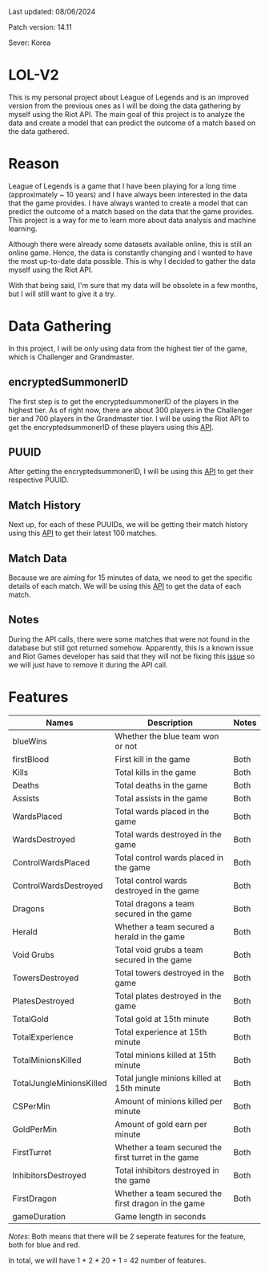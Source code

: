 Last updated: 08/06/2024

Patch version: 14.11

Sever: Korea
# LOL-V2
This is my personal project about League of Legends and is an improved version from the previous ones as I will be doing the data gathering by myself using the Riot API. The main goal of this project is to analyze the data and create a model that can predict the outcome of a match based on the data gathered.

# Reason
League of Legends is a game that I have been playing for a long time (approximately ~ 10 years) and I have always been interested in the data that the game provides. I have always wanted to create a model that can predict the outcome of a match based on the data that the game provides. This project is a way for me to learn more about data analysis and machine learning.

Although there were already some datasets available online, this is still an online game. Hence, the data is constantly changing and I wanted to have the most up-to-date data possible. This is why I decided to gather the data myself using the Riot API. 

With that being said, I'm sure that my data will be obsolete in a few months, but I will still want to give it a try.

# Data Gathering
In this project, I will be only using data from the highest tier of the game, which is Challenger and Grandmaster.

## encryptedSummonerID
The first step is to get the encryptedsummonerID of the players in the highest tier. As of right now, there are about 300 players in the Challenger tier and 700 players in the Grandmaster tier. I will be using the Riot API to get the encryptedsummonerID of these players using this [API](https://developer.riotgames.com/apis#league-exp-v4). 

## PUUID
After getting the encryptedsummonerID, I will be using this [API](https://developer.riotgames.com/apis#summoner-v4) to get their respective PUUID.

## Match History
Next up, for each of these PUUIDs, we will be getting their match history using this [API](https://developer.riotgames.com/apis#match-v5/GET_getMatchIdsByPUUID) to get their latest 100 matches.

## Match Data
Because we are aiming for 15 minutes of data, we need to get the specific details of each match. We will be using this [API](https://developer.riotgames.com/apis#match-v5/GET_getTimeline) to get the data of each match.

## Notes
During the API calls, there were some matches that were not found in the database but still got returned somehow. Apparently, this is a known issue and Riot Games developer has said that they will not be fixing this [issue](https://github.com/RiotGames/developer-relations/issues/807) so we will just have to remove it during the API call.
# Features
| **Names** | **Description** | Notes |
| --- | --- | --- |
| blueWins| Whether the blue team won or not |  |
| firstBlood | First kill in the game | Both |
| Kills | Total kills in the game | Both |
| Deaths | Total deaths in the game | Both |
| Assists | Total assists in the game | Both |
| WardsPlaced | Total wards placed in the game | Both |
| WardsDestroyed | Total wards destroyed in the game | Both | 
| ControlWardsPlaced | Total control wards placed in the game | Both |
| ControlWardsDestroyed | Total control wards destroyed in the game | Both | 
| Dragons | Total dragons a team secured in the game | Both |
| Herald | Whether a team secured a herald in the game | Both | 
| Void Grubs | Total void grubs a team secured in the game | Both |
| TowersDestroyed | Total towers destroyed in the game | Both |
| PlatesDestroyed | Total plates destroyed in the game | Both |
| TotalGold | Total gold at 15th minute | Both |
| TotalExperience | Total experience at 15th minute | Both |
| TotalMinionsKilled | Total minions killed at 15th minute | Both | 
| TotalJungleMinionsKilled | Total jungle minions killed at 15th minute | Both | 
| CSPerMin | Amount of minions killed per minute | Both | 
| GoldPerMin | Amount of gold earn per minute | Both |
| FirstTurret | Whether a team secured the first turret in the game | Both |
| InhibitorsDestroyed | Total inhibitors destroyed in the game | Both |
| FirstDragon | Whether a team secured the first dragon in the game | Both |
| gameDuration | Game length in seconds | |

*Notes*: Both means that there will be 2 seperate features for the feature, both for blue and red.

In total, we will have 1 + 2 * 20 + 1 = 42 number of features.

